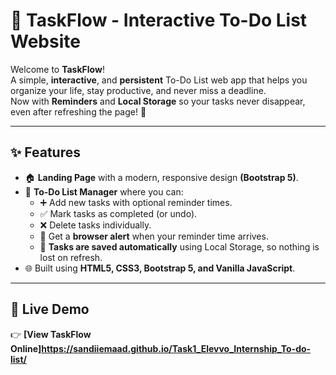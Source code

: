 # 🌟 TaskFlow - Interactive To-Do List Website

Welcome to **TaskFlow**!  
A simple, **interactive**, and **persistent** To-Do List web app that helps you organize your life, stay productive, and never miss a deadline.  
Now with **Reminders** and **Local Storage** so your tasks never disappear, even after refreshing the page! 🚀

---

## ✨ Features

- 🏠 **Landing Page** with a modern, responsive design **(Bootstrap 5)**.
- 📝 **To-Do List Manager** where you can:
  - ➕ Add new tasks with optional reminder times.
  - ✅ Mark tasks as completed (or undo).
  - ❌ Delete tasks individually.
  - 🔔 Get a **browser alert** when your reminder time arrives.
  - 💾 **Tasks are saved automatically** using Local Storage, so nothing is lost on refresh.
- 🌐 Built using **HTML5, CSS3, Bootstrap 5, and Vanilla JavaScript**.

---

## 🚀 Live Demo

👉 **[View TaskFlow Online]https://sandiiemaad.github.io/Task1_Elevvo_Internship_To-do-list/**  



